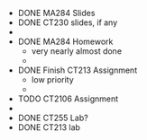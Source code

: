 - DONE MA284 Slides
- DONE CT230 slides, if any
-
- DONE MA284 Homework
	- very nearly almost done
	-
- DONE Finish CT213 Assignment
	- low priority
	-
- TODO CT2106 Assignment
-
- DONE CT255 Lab?
- DONE CT213 lab